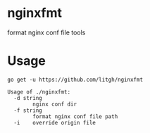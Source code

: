 # nginxfmt
format nginx conf file tools

# Usage

```
go get -u https://github.com/litgh/nginxfmt
```

```
Usage of ./nginxfmt:
  -d string
    	nginx conf dir
  -f string
    	format nginx conf file path
  -i	override origin file
```
